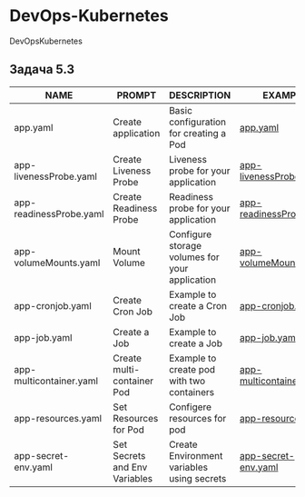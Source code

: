 # DevOps-Kubernetes
DevOpsKubernetes

## Задача 5.3 ##

| NAME                    | PROMPT                         | DESCRIPTION                                    | EXAMPLE                                                 |
| ----------------------- | ------------------------------ | ---------------------------------------------- | ------------------------------------------------------- |
| app.yaml                | Create application             | Basic configuration for creating a Pod         | [app.yaml](open-ai/yaml/app.yaml)                               |
| app-livenessProbe.yaml  | Create Liveness Probe          | Liveness probe for your application            | [app-livenessProbe.yaml](open-ai/yaml/app-livenessProbe.yaml)   |
| app-readinessProbe.yaml | Create Readiness Probe         | Readiness probe for your application           | [app-readinessProbe.yaml](open-ai/yaml/app-readinessProbe.yaml) |
| app-volumeMounts.yaml   | Mount Volume                   | Configure storage volumes for your application | [app-volumeMounts.yaml](open-ai/yaml/app-volumeMounts.yaml)     |
| app-cronjob.yaml        | Create Cron Job                | Example to create a Cron Job                   | [app-cronjob.yaml](open-ai/yaml/app-cronjob.yaml)               |
| app-job.yaml            | Create a Job                   | Example to create a Job                        | [app-job.yaml](open-ai/yaml/app-job.yaml)                       |
| app-multicontainer.yaml | Create multi-container Pod     | Example to create pod with two containers      | [app-multicontainer.yaml](open-ai/yaml/app-multicontainer.yaml) |
| app-resources.yaml      | Set Resources for Pod          | Configere resources for pod                    | [app-resources.yaml](open-ai/yaml/app-resources.yaml)           |
| app-secret-env.yaml     | Set Secrets and Env Variables  | Create Environment variables using secrets     | [app-secret-env.yaml](open-ai/yaml/app-secret-env.yaml)         |